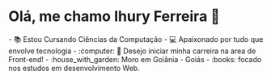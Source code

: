  <H1> Olá, me chamo Ihury Ferreira 🤝</H1> 
- 📚 Estou Cursando Ciências da Computação 
- 💻 Apaixonado por tudo que envolve tecnologia 
- :computer: 👨 Desejo iniciar minha carreira na area de Front-end!
- :house_with_garden: Moro em Goiânia - Goiás
- :books: focado nos estudos em desenvolvimento Web.

##
